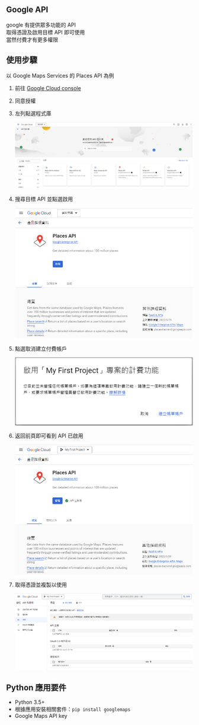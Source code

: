 ## Google API
google 有提供眾多功能的 API  
取得憑證及啟用目標 API 即可使用  
當然付費才有更多權限  

## 使用步驟
以 Google Maps Services 的 Places API 為例  
1. 前往 [Google Cloud console](https://console.cloud.google.com/apis/credentials)
2. 同意授權
3. 左列點選程式庫
      
    ![](https://github.com/yuning-lin/SideProjects/blob/main/GoogleMapAPI/Pictures/google_api_lib.PNG)  
      
4. 搜尋目標 API 並點選啟用
      
    ![](https://github.com/yuning-lin/SideProjects/blob/main/GoogleMapAPI/Pictures/google_api_activate.PNG)  
      
5. 點選取消建立付費帳戶
      
    ![](https://github.com/yuning-lin/SideProjects/blob/main/GoogleMapAPI/Pictures/google_api_charge.PNG)  
      
6. 返回前頁即可看到 API 已啟用
    
    ![](https://github.com/yuning-lin/SideProjects/blob/main/GoogleMapAPI/Pictures/google_api_activated.PNG)  
      
7. 取得憑證並複製以使用
    
    ![](https://github.com/yuning-lin/SideProjects/blob/main/GoogleMapAPI/Pictures/google_api_key.PNG)  
      
## Python 應用要件
* Python 3.5+
* 根據應用安裝相關套件：`pip install googlemaps`
* Google Maps API key

